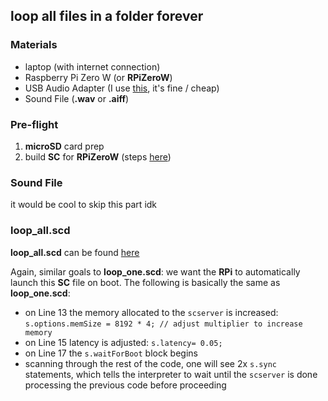 ## loop all files in a folder forever

### Materials
* laptop (with internet connection)
* Raspberry Pi Zero W (or **RPiZeroW**)
* USB Audio Adapter (I use [this](https://www.adafruit.com/product/1475), it's fine / cheap)
* Sound File (**.wav** or **.aiff**)


### Pre-flight

1. **microSD** card prep
2. build **SC** for **RPiZeroW** (steps [here](https://github.com/redFrik/supercolliderStandaloneRPI1))


### Sound File

it would be cool to skip this part idk


### loop_all.scd

**loop_all.scd** can be found [here](https://github.com/caseyanderson/SC3-RPiZeroW/blob/master/fixed_media/loop_all/loop_all.scd)

Again, similar goals to **loop_one.scd**: we want the **RPi** to automatically launch this **SC** file on boot. The following is basically the same as **loop_one.scd**:
* on Line 13 the memory allocated to the `scserver` is increased: `s.options.memSize = 8192 * 4; // adjust multiplier to increase memory`
* on Line 15 latency is adjusted: `s.latency= 0.05;`
* on Line 17 the `s.waitForBoot` block begins
* scanning through the rest of the code, one will see 2x `s.sync` statements, which tells the interpreter to wait until the `scserver` is done processing the previous code before proceeding
